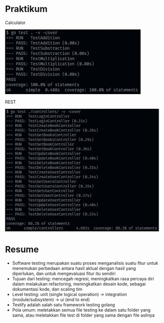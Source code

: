 # Praktikum

Calculator

![](./screenshots/Screenshot%202022-04-01%20120117.jpg)

REST

![](./screenshots/Screenshot%202022-04-04%20135809.jpg)

# Resume

- Software testing merupakan suatu proses menganalisis suatu fitur untuk menemukan perbedaan antara hasil aktual dengan hasil yang diperlukan, dan untuk mengevaluasi fitur itu sendiri
- Tujuan dari testing: mencegah regresi, meningkatkan rasa percaya diri dalam melakukan refactoring, meningkatkan desain kode, sebagai dokumentasi kode, dan scaling tim
- Level testing: unit (single logical operation) -> integration (module/subsystem) -> ui (end to end)
- Testify adalah salah satu framework testing golang
- Pola umum: meletakkan semua file testing ke dalam satu folder yang sama, atau meletakkan file test di folder yang sama dengan file aslinya